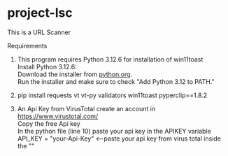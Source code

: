 # project-lsc  
This is a URL Scanner  


Requirements  
1. This program requires Python 3.12.6 for installation of win11toast  
  Install Python 3.12.6:  
     Download the installer from [python.org](https://www.python.org/downloads/windows/).  
     Run the installer and make sure to check "Add Python 3.12 to PATH."  

2. pip install
      requests
      vt
      vt-py
      validators
      win11toast
      pyperclip==1.8.2  

4. An Api Key from VirusTotal
  create an account in https://www.virustotal.com/  
  Copy the free Api key  
  In the python file (line 10) paste your api key in the APIKEY variable    
  API_KEY = "your-Api-Key"  <--paste your api key from virus total inside the ""  
